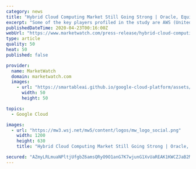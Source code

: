 ```yaml
---
category: news
title: "Hybrid Cloud Computing Market Still Going Strong | Oracle, Equinix, Rackspace, Fujitsu, VMware"
excerpt: "Some of the key players profiled in the study are AWS (United States), IBM (United States), Microsoft (United States), Oracle (United States), Google (United States), Cisco Systems (United States), VMware (United States), Alibaba (China), Equinix (United States), Rackspace (United States) and Fujitsu (Japan) The global Hybrid Cloud Computing ..."
publishedDateTime: 2020-04-23T00:16:00Z
webUrl: "https://www.marketwatch.com/press-release/hybrid-cloud-computing-market-still-going-strong-oracle-equinix-rackspace-fujitsu-vmware-2020-04-22"
type: article
quality: 50
heat: 50
published: false

provider:
  name: MarketWatch
  domain: marketwatch.com
  images:
    - url: "https://smartableai.github.io/google-cloud-platform/assets/images/organizations/marketwatch.com-50x50.jpg"
      width: 50
      height: 50

topics:
  - Google Cloud

images:
  - url: "https://mw3.wsj.net/mw5/content/logos/mw_logo_social.png"
    width: 1200
    height: 630
    title: "Hybrid Cloud Computing Market Still Going Strong | Oracle, Equinix, Rackspace, Fujitsu, VMware"

secured: "AZmyLRLmuaNPltjUfgbZ6amsQRyO9O1anG7K7wjunG1XvUaREAK1KWCZJaB2Mz5jTVoL2tZyzGCsaiMVcIW6PG95NTvshZJw1sUaMoAP+xQcij30KXQYQ8xD7Ek3u3+yMgON8t3ztRmlk7mnSwTPe6Sr53DmWY9NtNqfu1HMm9p/hzJjFZwVMo/c7ae5PzvGBZUXwCH3wwOgdwGkwHzqwRIAzJDq4VTELyHTGDw7+yvsCKmYUBrjsB9x9i+rIV0CcvY2R41CunxDtRLOumoGJe/KaKpTEINRxUzG1qd6GvSuLORSdS5qRYLi5mliPALg;RU/yw7DTMV8cmizxz3Euzw=="
---
```


